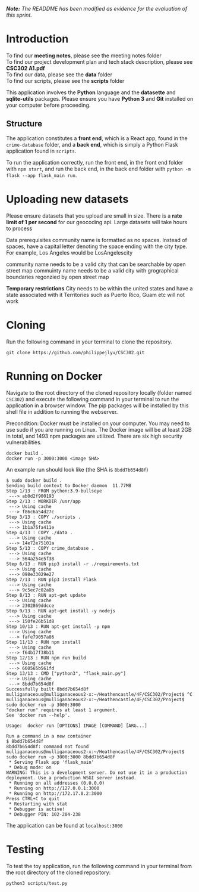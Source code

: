 ***Note:** The READDME has been modified as evidence for the evaluation of this sprint.*

# Introduction

To find our **meeting notes**, please see the meeting notes folder<br />
To find our project development plan and tech stack description, please see **CSC302 A1.pdf**<br />
To find our data, please see the **data** folder<br />
To find our scripts, please see the **scripts** folder<br />

This application involves the **Python** language and the **datasette** and **sqlite-utils** packages. Please ensure you have **Python 3** and **Git** installed on your computer before proceeding.

## Structure

The application constitutes a **front end**, which is a React app, found in the `crime-database` folder, and a **back end**, which is simply a Python Flask application found in `scripts`.

To run the application correctly, run the front end, in the front end folder with `npm start`, and run the back end, in the back end folder with `python -m flask --app flask_main run`.

# Uploading new datasets
Please ensure datasets that you upload are small in size. There is a **rate limit of 1 per second** for our geocoding api. Large datasets will take hours to process

Data prerequisites
community name is formatted as no spaces. Instead of spaces, have a capital letter denoting the space ending with the city type. For example, Los Angeles would be LosAngelescity 

community name needs to be a valid city that can be searchable by open street map
commuinty name needs to be a valid city with grographical boundaries regonzied by open street map

**Temporary restrictions**
City needs to be within the united states and have a state associated with it
Territories such as Puerto Rico, Guam etc will not work

# Cloning
Run the following command in your terminal to clone the repository.
```
git clone https://github.com/philippejlyu/CSC302.git
```

# Running on Docker
Navigate to the root directory of the cloned repository locally (folder named `CSC302`) and execute the following command in your terminal to run the application in a browser window. The pip packages will be installed by this shell file in addition to running the webserver.

Precondition: Docker must be installed on your computer. You may need to use sudo if you are running on Linux. The Docker image will be at least 2GB in total, and 1493 npm packages are utilized. There are six high security vulnerabilities.

```
docker build .
docker run -p 3000:3000 <image SHA>
```

An example run should look like (the SHA is `8bdd7b654d8f`)

```
$ sudo docker build .
Sending build context to Docker daemon  11.77MB
Step 1/13 : FROM python:3.9-bullseye
 ---> ab0d2f900193
Step 2/13 : WORKDIR /usr/app
 ---> Using cache
 ---> f86c6a54d27c
Step 3/13 : COPY ./scripts .
 ---> Using cache
 ---> 1b1a75fa411e
Step 4/13 : COPY ./data .
 ---> Using cache
 ---> 14e72e75101a
Step 5/13 : COPY crime_database .
 ---> Using cache
 ---> 564a254e5f38
Step 6/13 : RUN pip3 install -r ./requirements.txt
 ---> Using cache
 ---> 098e33029e27
Step 7/13 : RUN pip3 install Flask
 ---> Using cache
 ---> 9c5ec7c02a8b
Step 8/13 : RUN apt-get update
 ---> Using cache
 ---> 2302869ddcce
Step 9/13 : RUN apt-get install -y nodejs
 ---> Using cache
 ---> 150fe26b51d8
Step 10/13 : RUN apt-get install -y npm
 ---> Using cache
 ---> fafe79057a86
Step 11/13 : RUN npm install
 ---> Using cache
 ---> f64b17f38b11
Step 12/13 : RUN npm run build
 ---> Using cache
 ---> 660565b561fd
Step 13/13 : CMD ["python3", "flask_main.py"]
 ---> Using cache
 ---> 8bdd7b654d8f
Successfully built 8bdd7b654d8f
mulliganaceous@mulliganaceous2-x:~/Heathencastle/4F/CSC302/Project$ ^C
mulliganaceous@mulliganaceous2-x:~/Heathencastle/4F/CSC302/Project$ sudo docker run -p 3000:3000
"docker run" requires at least 1 argument.
See 'docker run --help'.

Usage:  docker run [OPTIONS] IMAGE [COMMAND] [ARG...]

Run a command in a new container
$ 8bdd7b654d8f
8bdd7b654d8f: command not found
mulliganaceous@mulliganaceous2-x:~/Heathencastle/4F/CSC302/Project$ sudo docker run -p 3000:3000 8bdd7b654d8f
 * Serving Flask app 'flask_main'
 * Debug mode: on
WARNING: This is a development server. Do not use it in a production deployment. Use a production WSGI server instead.
 * Running on all addresses (0.0.0.0)
 * Running on http://127.0.0.1:3000
 * Running on http://172.17.0.2:3000
Press CTRL+C to quit
 * Restarting with stat
 * Debugger is active!
 * Debugger PIN: 102-204-238
```

The application can be found at `localhost:3000`

# Testing
To test the toy application, run the following command in your terminal from the root directory of the cloned repository:
```
python3 scripts/test.py
```
